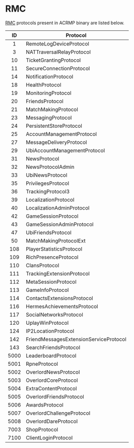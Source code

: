 # RMC
[RMC](https://github.com/Phoenix-Assassins/acb-docs/blob/master/RMC.md) protocols present in ACRMP binary are listed below.

|  ID  | Protocol                               |
| :--: | -------------------------------------- |
|  1   | RemoteLogDeviceProtocol                |
|  3   | NATTraversalRelayProtocol              |
|  10  | TicketGrantingProtocol                 |
|  11  | SecureConnectionProtocol               |
|  14  | NotificationProtocol                   |
|  18  | HealthProtocol                         |
|  19  | MonitoringProtocol                     |
|  20  | FriendsProtocol                        |
|  21  | MatchMakingProtocol                    |
|  23  | MessagingProtocol                      |
|  24  | PersistentStoreProtocol                |
|  25  | AccountManagementProtocol              |
|  27  | MessageDeliveryProtocol                |
|  29  | UbiAccountManagementProtocol           |
|  31  | NewsProtocol                           |
|  32  | NewsProtocolAdmin                      |
|  33  | UbiNewsProtocol                        |
|  35  | PrivilegesProtocol                     |
|  36  | TrackingProtocol3                      |
|  39  | LocalizationProtocol                   |
|  40  | LocalizationAdminProtocol              |
|  42  | GameSessionProtocol                    |
|  43  | GameSessionAdminProtocol               |
|  47  | UbiFriendsProtocol                     |
|  50  | MatchMakingProtocolExt                 |
| 108  | PlayerStatisticsProtocol               |
| 109  | RichPresenceProtocol                   |
| 110  | ClansProtocol                          |
| 111  | TrackingExtensionProtocol              |
| 112  | MetaSessionProtocol                    |
| 113  | GameInfoProtocol                       |
| 114  | ContactsExtensionsProtocol             |
| 116  | HermesAchievementsProtocol             |
| 117  | SocialNetworksProtocol                 |
| 120  | UplayWinProtocol                       |
| 124  | IP2LocationProtocol                    |
| 142  | FriendMessagesExtensionServiceProtocol |
| 143  | SearchFriendsProtocol                  |
| 5000 | LeaderboardProtocol                    |
| 5001 | RpneProtocol                           |
| 5002 | OverlordNewsProtocol                   |
| 5003 | OverlordCoreProtocol                   |
| 5004 | ExtraContentProtocol                   |
| 5005 | OverlordFriendsProtocol                |
| 5006 | AwardsProtocol                         |
| 5007 | OverlordChallengeProtocol              |
| 5008 | OverlordDareProtocol                   |
| 7003 | ShopProtocol                           |
| 7100 | ClientLoginProtocol                    |
